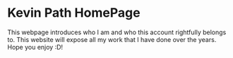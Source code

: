 Kevin Path HomePage
==================
This webpage introduces who I am and who this account rightfully belongs to. This website will expose all my work that I have done over the years. Hope you enjoy :D!
